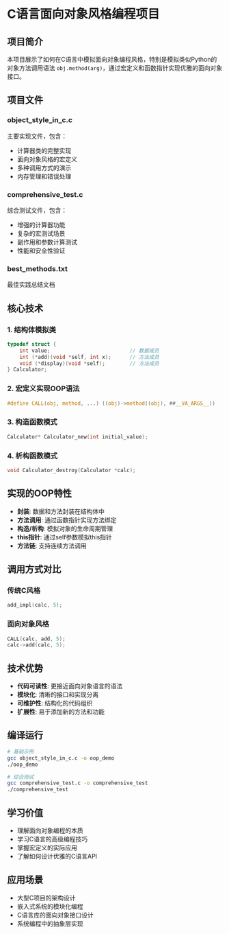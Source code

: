# C语言面向对象风格编程项目

## 项目简介

本项目展示了如何在C语言中模拟面向对象编程风格，特别是模拟类似Python的对象方法调用语法 `obj.method(arg)`，通过宏定义和函数指针实现优雅的面向对象接口。

## 项目文件

### object_style_in_c.c
主要实现文件，包含：
- 计算器类的完整实现
- 面向对象风格的宏定义
- 多种调用方式的演示
- 内存管理和错误处理

### comprehensive_test.c
综合测试文件，包含：
- 增强的计算器功能
- 复杂的宏测试场景
- 副作用和参数计算测试
- 性能和安全性验证

### best_methods.txt
最佳实践总结文档

## 核心技术

### 1. 结构体模拟类
```c
typedef struct {
    int value;                          // 数据成员
    int (*add)(void *self, int x);      // 方法成员
    void (*display)(void *self);        // 方法成员
} Calculator;
```

### 2. 宏定义实现OOP语法
```c
#define CALL(obj, method, ...) ((obj)->method((obj), ##__VA_ARGS__))
```

### 3. 构造函数模式
```c
Calculator* Calculator_new(int initial_value);
```

### 4. 析构函数模式
```c
void Calculator_destroy(Calculator *calc);
```

## 实现的OOP特性

- **封装**: 数据和方法封装在结构体中
- **方法调用**: 通过函数指针实现方法绑定
- **构造/析构**: 模拟对象的生命周期管理
- **this指针**: 通过self参数模拟this指针
- **方法链**: 支持连续方法调用

## 调用方式对比

### 传统C风格
```c
add_impl(calc, 5);
```

### 面向对象风格
```c
CALL(calc, add, 5);
calc->add(calc, 5);
```

## 技术优势

- **代码可读性**: 更接近面向对象语言的语法
- **模块化**: 清晰的接口和实现分离
- **可维护性**: 结构化的代码组织
- **扩展性**: 易于添加新的方法和功能

## 编译运行

```bash
# 基础示例
gcc object_style_in_c.c -o oop_demo
./oop_demo

# 综合测试
gcc comprehensive_test.c -o comprehensive_test
./comprehensive_test
```

## 学习价值

- 理解面向对象编程的本质
- 学习C语言的高级编程技巧
- 掌握宏定义的实际应用
- 了解如何设计优雅的C语言API

## 应用场景

- 大型C项目的架构设计
- 嵌入式系统的模块化编程
- C语言库的面向对象接口设计
- 系统编程中的抽象层实现
